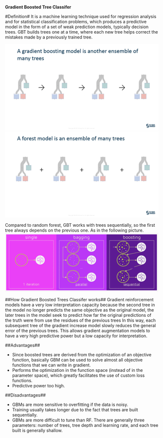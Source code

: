 **Gradient Boosted Tree Classifer**

#Definition#
It is a machine learning technique used for regression analysis and for statistical classification problems, which produces a predictive model in the form of a set of weak prediction models, typically decision trees.
GBT builds trees one at a time, where each new tree helps correct the mistakes made by a previously trained tree.

![Comparativa ramdom forest y GBT](https://raw.githubusercontent.com/mrsuits210/DatosMasivos/Unidad2/Unidad2/Images/Imagen1.png)
![Comparativa ramdom forest y GBTs](https://raw.githubusercontent.com/mrsuits210/DatosMasivos/Unidad2/Unidad2/Images/Imagen2.png)

Compared to random forest, GBT works with trees sequentially, so the first tree always depends on the previous one.
As in the following picture.
![Comparativa ramdom forest y GBT](https://raw.githubusercontent.com/mrsuits210/DatosMasivos/Unidad2/Unidad2/Images/Imagen3.png)

##How Gradient Boosted Trees Classifer works##
Gradient reinforcement models have a very low interpretation capacity because the second tree in the model no longer predicts the same objective as the original model, the later trees in the model seek to predict how far the original predictions of the truth were from use the residues of the previous trees In this way, each subsequent tree of the gradient increase model slowly reduces the general error of the previous trees.
This allows gradient augmentation models to have a very high predictive power but a low capacity for interpretation.

##Advantages##
* Since boosted trees are derived from the optimization of an objective function, basically GBM can be used to solve almost all objective functions that we can write in gradient.
* Performs the optimization in the function space (instead of in the parameter space), which greatly facilitates the use of custom loss functions.
* Predictive power too high.

##Disadvantages##
* GBMs are more sensitive to overfitting if the data is noisy.
* Training usually takes longer due to the fact that trees are built sequentially.
* GBMs are more difficult to tune than RF. There are generally three parameters: number of trees, tree depth and      learning rate, and each tree built is generally shallow.
